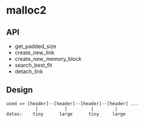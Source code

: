 # malloc2

## API

- get_padded_size
- create_new_link
- create_new_memory_block
- search_best_fit
- detach_link

## Design

```
used => [header]--[header]--[header]--[header] ...
           |          |         |        |
datas:    tiny      large      tiny     large
```
